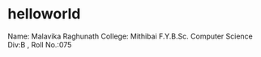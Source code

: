 # helloworld
Name: Malavika Raghunath
College: Mithibai
F.Y.B.Sc. Computer Science
Div:B , Roll No.:075
